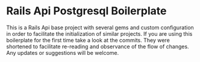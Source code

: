 # Rails Api Postgresql Boilerplate

This is a Rails Api base project with several gems and custom configuration in order to facilitate the initialization of similar projects. If you are using this boilerplate for the first time take a look at the commits. They were shortened to facilitate re-reading and observance of the flow of changes. Any updates or suggestions will be welcome.

